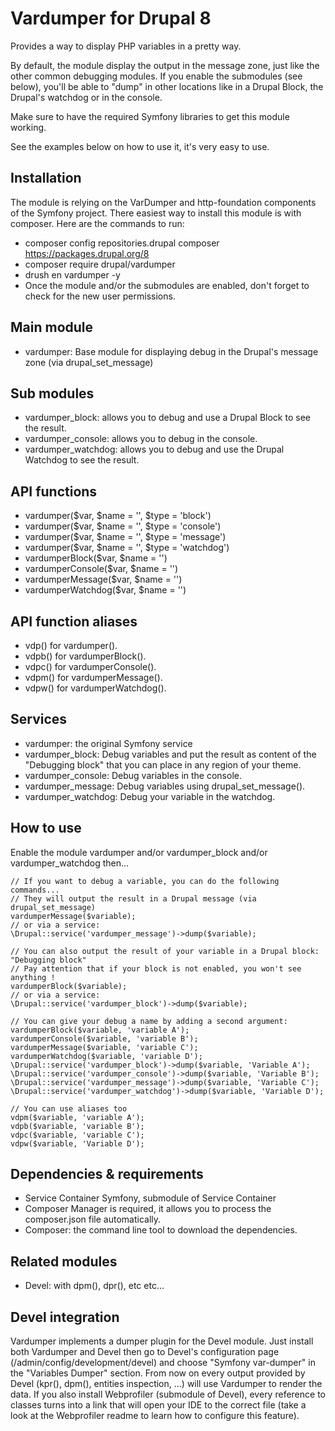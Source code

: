 # Vardumper for Drupal 8

Provides a way to display PHP variables in a pretty way.

By default, the module display the output in the message zone, just like the other common debugging modules.
If you enable the submodules (see below), you'll be able to "dump" in other locations like in a Drupal Block, the Drupal's watchdog or in the console.

Make sure to have the required Symfony libraries to get this module working.

See the examples below on how to use it, it's very easy to use.

## Installation

The module is relying on the VarDumper and http-foundation components of the Symfony project.
There easiest way to install this module is with composer. Here are the commands to run:

* composer config repositories.drupal composer https://packages.drupal.org/8
* composer require drupal/vardumper
* drush en vardumper -y
* Once the module and/or the submodules are enabled, don't forget to check for the new user permissions.

## Main module

* vardumper: Base module for displaying debug in the Drupal's message zone (via drupal_set_message)

## Sub modules

* vardumper_block: allows you to debug and use a Drupal Block to see the result.
* vardumper_console: allows you to debug in the console.
* vardumper_watchdog: allows you to debug and use the Drupal Watchdog to see the result.

## API functions

* vardumper($var, $name = '', $type = 'block')
* vardumper($var, $name = '', $type = 'console')
* vardumper($var, $name = '', $type = 'message')
* vardumper($var, $name = '', $type = 'watchdog')
* vardumperBlock($var, $name = '')
* vardumperConsole($var, $name = '')
* vardumperMessage($var, $name = '')
* vardumperWatchdog($var, $name = '')

## API function aliases

* vdp() for vardumper().
* vdpb() for vardumperBlock().
* vdpc() for vardumperConsole().
* vdpm() for vardumperMessage().
* vdpw() for vardumperWatchdog().

## Services

* vardumper: the original Symfony service
* vardumper_block: Debug variables and put the result as content of the "Debugging block" that you can place in any region of your theme.
* vardumper_console: Debug variables in the console.
* vardumper_message: Debug variables using drupal_set_message().
* vardumper_watchdog: Debug your variable in the watchdog.

## How to use

Enable the module vardumper and/or vardumper_block and/or vardumper_watchdog then...

    // If you want to debug a variable, you can do the following commands...
    // They will output the result in a Drupal message (via drupal_set_message)
    vardumperMessage($variable);
    // or via a service:
    \Drupal::service('vardumper_message')->dump($variable);

    // You can also output the result of your variable in a Drupal block: "Debugging block"
    // Pay attention that if your block is not enabled, you won't see anything !
    vardumperBlock($variable);
    // or via a service:
    \Drupal::service('vardumper_block')->dump($variable);

    // You can give your debug a name by adding a second argument:
    vardumperBlock($variable, 'variable A');
    vardumperConsole($variable, 'variable B');
    vardumperMessage($variable, 'variable C');
    vardumperWatchdog($variable, 'variable D');
    \Drupal::service('vardumper_block')->dump($variable, 'Variable A');
    \Drupal::service('vardumper_console')->dump($variable, 'Variable B');
    \Drupal::service('vardumper_message')->dump($variable, 'Variable C');
    \Drupal::service('vardumper_watchdog')->dump($variable, 'Variable D');

    // You can use aliases too
    vdpm($variable, 'variable A');
    vdpb($variable, 'variable B');
    vdpc($variable, 'variable C');
    vdpw($variable, 'Variable D');

## Dependencies & requirements

* Service Container Symfony, submodule of Service Container
* Composer Manager is required, it allows you to process the composer.json file automatically.
* Composer: the command line tool to download the dependencies.

## Related modules

* Devel: with dpm(), dpr(), etc etc...

## Devel integration

Vardumper implements a dumper plugin for the Devel module.
Just install both Vardumper and Devel then go to Devel's configuration page (/admin/config/development/devel) and choose "Symfony var-dumper" in the "Variables Dumper" section.
From now on every output provided by Devel (kpr(), dpm(), entities inspection, ...) will use Vardumper to render the data.
If you also install Webprofiler (submodule of Devel), every reference to classes turns into a link that will open your IDE to the correct file (take a look at the Webprofiler readme to learn how to configure this feature).
